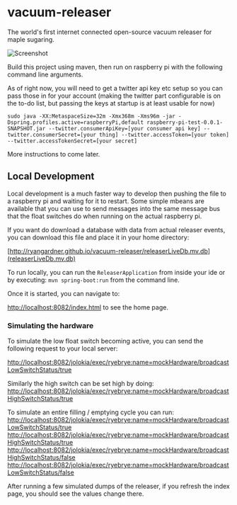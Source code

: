 vacuum-releaser
===============

The world's first internet connected open-source vacuum releaser for maple sugaring.

![Screenshot](http://ryangardner.github.io/vacuum-releaser/images/uiScreenshot.png)

Build this project using maven, then run on raspberry pi with the following command line arguments.

As of right now, you will need to get a twitter api key etc setup so you can pass those in for your account (making the
twitter part configurable is on the to-do list, but passing the keys at startup is at least usable for now)

    sudo java -XX:MetaspaceSize=32m -Xmx368m -Xms96m -jar -Dspring.profiles.active=raspberryPi,default raspberry-pi-test-0.0.1-SNAPSHOT.jar --twitter.consumerApiKey=[your consumer api key] --twitter.consumerSecret=[your thing] --twitter.accessToken=[your token] --twitter.accessTokenSecret=[your secret]
  
More instructions to come later.

Local Development
-----------------
Local development is a much faster way to develop then pushing the file to a raspberry pi and waiting for it to restart. Some simple mbeans
are available that you can use to send messages into the same message bus that the float switches do when running on the actual raspberry pi.

If you want do download a database with data from actual releaser events, you can download this file and place it in your home directory:

[http://ryangardner.github.io/vacuum-releaser/releaserLiveDb.mv.db](releaserLiveDb.mv.db)

To run locally, you can run the ```ReleaserApplication``` from inside your ide or by executing: ```mvn spring-boot:run``` from the command line.

Once it is started, you can navigate to:

[http://localhost:8082/index.html](http://localhost:8080/index.html) to see the home page.



### Simulating the hardware
To simulate the low float switch becoming active, you can send the following request to your local server:

[http://localhost:8082/jolokia/exec/ryebrye:name=mockHardware/broadcastLowSwitchStatus/true]([http://localhost:8080/jolokia/exec/ryebrye:name=mockHardware/broadcastLowSwitchStatus/true])

Similarly the high switch can be set high by doing:
[http://localhost:8082/jolokia/exec/ryebrye:name=mockHardware/broadcastHighSwitchStatus/true]([http://localhost:8080/jolokia/exec/ryebrye:name=mockHardware/broadcastHighSwitchStatus/true])

To simulate an entire filling / emptying cycle you can run:
[http://localhost:8082/jolokia/exec/ryebrye:name=mockHardware/broadcastLowSwitchStatus/true]([http://localhost:8080/jolokia/exec/ryebrye:name=mockHardware/broadcastLowSwitchStatus/true])
[http://localhost:8082/jolokia/exec/ryebrye:name=mockHardware/broadcastHighSwitchStatus/true]([http://localhost:8080/jolokia/exec/ryebrye:name=mockHardware/broadcastHighSwitchStatus/true])
[http://localhost:8082/jolokia/exec/ryebrye:name=mockHardware/broadcastHighSwitchStatus/false]([http://localhost:8080/jolokia/exec/ryebrye:name=mockHardware/broadcastHighSwitchStatus/false])
[http://localhost:8082/jolokia/exec/ryebrye:name=mockHardware/broadcastLowSwitchStatus/false]([http://localhost:8080/jolokia/exec/ryebrye:name=mockHardware/broadcastLowSwitchStatus/false])

After running a few simulated dumps of the releaser, if you refresh the index page, you should see the values change there.
